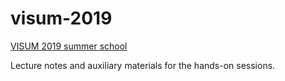 # visum-2019
[VISUM 2019 summer school](http://visum.inesctec.pt)

Lecture notes and auxiliary materials for the hands-on sessions.
